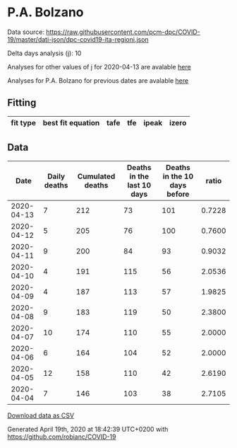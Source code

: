 # P.A. Bolzano

Data source: https://raw.githubusercontent.com/pcm-dpc/COVID-19/master/dati-json/dpc-covid19-ita-regioni.json

Delta days analysis (j): 10

Analyses for other values of j for 2020-04-13 are avalable [here](../2020-04-13/README.md)

Analyses for P.A. Bolzano for previous dates are avalable [here](../README.md)

## Fitting 
|fit type|best fit equation|tafe|tfe|ipeak|izero|
|-------|-----|--------|------|---|---|

## Data
|Date|Daily deaths|Cumulated deaths|Deaths in the last 10 days|Deaths in the 10 days before|ratio|
|----|----------|-----------|-------|--------------------|-----|
|2020-04-13|7|212|73|101|0.7228|
|2020-04-12|5|205|76|100|0.7600|
|2020-04-11|9|200|84|93|0.9032|
|2020-04-10|4|191|115|56|2.0536|
|2020-04-09|4|187|113|57|1.9825|
|2020-04-08|9|183|119|50|2.3800|
|2020-04-07|10|174|110|55|2.0000|
|2020-04-06|6|164|104|52|2.0000|
|2020-04-05|12|158|110|42|2.6190|
|2020-04-04|7|146|103|38|2.7105|

[Download data as CSV](COVID-19_p.a._bolzano_j10_2020-04-13.csv)

Generated April 19th, 2020 at 18:42:39 UTC+0200 with https://github.com/robianc/COVID-19

